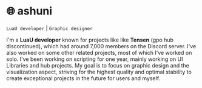 # 🌐 ashuni

`LuaU developer` | `Graphic designer`

I'm a **LuaU developer** known for projects like like **Tensen** (gpo hub discontinued), which had around 7,000 members on the Discord server. I've also worked on some other related projects, most of which I've worked on solo. I've been working on scripting for one year, mainly working on UI Libraries and hub projects. My goal is to focus on graphic design and the visualization aspect, striving for the highest quality and optimal stability to create exceptional projects in the future for users and myself.
